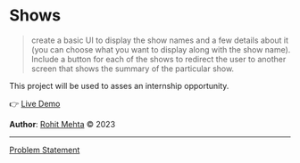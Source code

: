 # Shows

> create a basic UI to display the show names and a few details about it (you can choose what you want to display along with the show name). Include a button for each of the shows to redirect the user to another screen that shows the summary of the particular show.

This project will be used to asses an internship opportunity.

👉 [Live Demo](#)

**Author**: [Rohit Mehta](https://github.com/r0hitm) &copy; 2023

---

[Problem Statement](https://docs.google.com/document/d/1NvYWYbK9pdP-tDXZB_cdiGoxybzDexmH_pemMwxGytQ)
